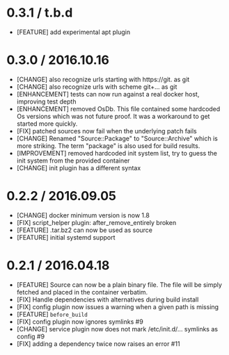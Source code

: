 # 0.3.1 / t.b.d

* [FEATURE] add experimental apt plugin

# 0.3.0 / 2016.10.16

* [CHANGE] also recognize urls starting with https://git. as git
* [CHANGE] also recognize urls with scheme git+... as git
* [ENHANCEMENT] tests can now run against a real docker host, improving test depth
* [ENHANCEMENT] removed OsDb. This file contained some hardcoded Os versions which was not future proof. It was a workaround to get started more quickly.
* [FIX] patched sources now fail when the underlying patch fails
* [CHANGE] Renamed "Source::Package" to "Source::Archive" which is more striking. The term "package" is also used for build results.
* [IMPROVEMENT] removed hardcoded init system list, try to guess the init system from the provided container
* [CHANGE] init plugin has a different syntax

# 0.2.2 / 2016.09.05

* [CHANGE] docker minimum version is now 1.8
* [FIX] script_helper plugin: after_remove_entirely broken
* [FEATURE] .tar.bz2 can now be used as source
* [FEATURE] initial systemd support

# 0.2.1 / 2016.04.18

* [FEATURE] Source can now be a plain binary file. The file will be simply fetched and placed in the container verbatim.
* [FIX] Handle dependencies with alternatives during build install
* [FIX] config plugin now issues a warning when a given path is missing
* [FEATURE] `before_build`
* [FIX] config plugin now ignores symlinks #9
* [CHANGE] service plugin now does not mark /etc/init.d/... symlinks as config #9
* [FIX] adding a dependency twice now raises an error #11
